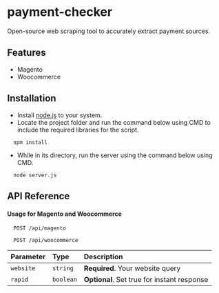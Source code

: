 
# payment-checker

Open-source web scraping tool to accurately extract payment sources.

## Features

- Magento
- Woocommerce

## Installation

- Install [node.js](https://nodejs.org/en) to your system.
- Locate the project folder and run the command below using CMD to include the required libraries for the script.

```
  npm install
```

- While in its directory, run the server using the command below using CMD.

```
  node server.js
```
## API Reference

#### Usage for Magento and Woocommerce

```
  POST /api/magento
```
```
  POST /api/woocommerce
```

| Parameter | Type      | Description                                  |
| :-------- | :-------- | :------------------------------------------- |
| `website` | `string`  | **Required**. Your website query             |
| `rapid`   | `boolean`  | **Optional**. Set true for instant response |
